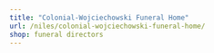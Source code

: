 ```yaml
---
title: "Colonial-Wojciechowski Funeral Home"
url: /niles/colonial-wojciechowski-funeral-home/
shop: funeral directors
---
```


